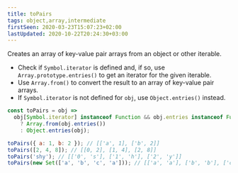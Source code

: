 ```yaml
---
title: toPairs
tags: object,array,intermediate
firstSeen: 2020-03-23T15:07:23+02:00
lastUpdated: 2020-10-22T20:24:30+03:00
---
```


Creates an array of key-value pair arrays from an object or other iterable.

- Check if `Symbol.iterator` is defined and, if so, use `Array.prototype.entries()` to get an iterator for the given iterable.
- Use `Array.from()` to convert the result to an array of key-value pair arrays.
- If `Symbol.iterator` is not defined for `obj`, use `Object.entries()` instead.

```js
const toPairs = obj =>
  obj[Symbol.iterator] instanceof Function && obj.entries instanceof Function
    ? Array.from(obj.entries())
    : Object.entries(obj);
```

```js
toPairs({ a: 1, b: 2 }); // [['a', 1], ['b', 2]]
toPairs([2, 4, 8]); // [[0, 2], [1, 4], [2, 8]]
toPairs('shy'); // [['0', 's'], ['1', 'h'], ['2', 'y']]
toPairs(new Set(['a', 'b', 'c', 'a'])); // [['a', 'a'], ['b', 'b'], ['c', 'c']]
```
